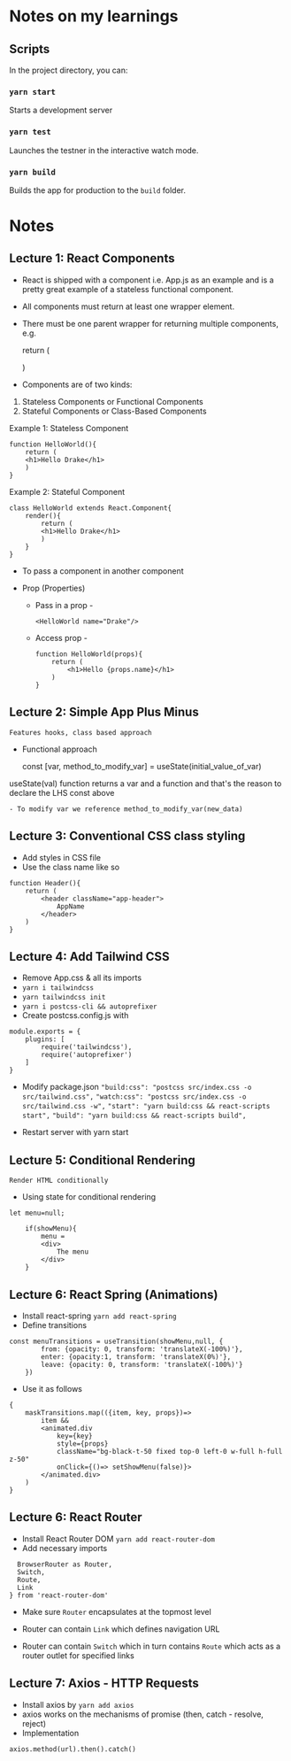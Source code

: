 # Notes on my learnings

##  Scripts

In the project directory, you can:

### `yarn start`

Starts a development server

### `yarn test`

Launches the testner in the interactive watch mode.

### `yarn build`

Builds the app for production to the `build` folder.

#   Notes

##  Lecture 1: React Components

- React is shipped with a component i.e. App.js as an example and is a pretty great example of a stateless functional component.

- All components must return at least one wrapper element.

- There must be one parent wrapper for returning multiple components, e.g.

    return (
        <div>
            <div></div>
            <div></div>
        </div>
    )

- Components are of two kinds:
1. Stateless Components or Functional Components
2. Stateful Components or Class-Based Components

Example 1: Stateless Component

    function HelloWorld(){
        return (
        <h1>Hello Drake</h1>
        )
    }

Example 2: Stateful Component

    class HelloWorld extends React.Component{
        render(){
            return (
            <h1>Hello Drake</h1>
            )
        }
    }

- To pass a component in another component

    <div>
      <HelloWorld/>
    </div>

- Prop (Properties)
 
    - Pass in a prop - 

        ```
        <HelloWorld name="Drake"/>
        ```

    - Access prop -

        ```
        function HelloWorld(props){
            return (
                <h1>Hello {props.name}</h1>
            )
        }
        ```

##  Lecture 2: Simple App Plus Minus 

`Features hooks, class based approach`

- Functional approach

    const [var, method_to_modify_var] = useState(initial_value_of_var)

useState(val) function returns a var and a function and that's the reason to declare the LHS const above

    - To modify var we reference method_to_modify_var(new_data)

##  Lecture 3: Conventional CSS class styling

- Add styles in CSS file
- Use the class name like so
```
function Header(){
    return (
        <header className="app-header">
            AppName
        </header>
    )
}
```
##  Lecture 4: Add Tailwind CSS

- Remove App.css & all its imports
- `yarn i tailwindcss`
- `yarn tailwindcss init`
- `yarn i postcss-cli && autoprefixer`
- Create postcss.config.js with
```
module.exports = {
    plugins: [
        require('tailwindcss'),
        require('autoprefixer')
    ]
}
```
- Modify package.json
`"build:css": "postcss src/index.css -o src/tailwind.css",`
`"watch:css": "postcss src/index.css -o src/tailwind.css -w",`
`"start": "yarn build:css && react-scripts start",`
`"build": "yarn build:css && react-scripts build",`

- Restart server with yarn start

##  Lecture 5: Conditional Rendering
`Render HTML conditionally`

- Using state for conditional rendering
```
let menu=null;

    if(showMenu){
        menu = 
        <div>
            The menu
        </div>
    }
```

##  Lecture 6: React Spring (Animations)

- Install react-spring
`yarn add react-spring`
- Define transitions
```
const menuTransitions = useTransition(showMenu,null, {
        from: {opacity: 0, transform: 'translateX(-100%)'},
        enter: {opacity:1, transform: 'translateX(0%)'},
        leave: {opacity: 0, transform: 'translateX(-100%)'}
    })
```
- Use it as follows
```
{
    maskTransitions.map(({item, key, props})=>
        item &&
        <animated.div
            key={key}
            style={props}
            className="bg-black-t-50 fixed top-0 left-0 w-full h-full z-50"
            onClick={()=> setShowMenu(false)}>
        </animated.div>
    )
}
```
##  Lecture 6: React Router

- Install React Router DOM
`yarn add react-router-dom`
- Add necessary imports
```import {
  BrowserRouter as Router,
  Switch,
  Route,
  Link
} from 'react-router-dom'
```
- Make sure `Router` encapsulates at the topmost level

- Router can contain `Link` which defines navigation URL

- Router can contain `Switch` which in turn contains `Route` which acts as a router outlet for specified links

## Lecture 7: Axios - HTTP Requests

- Install axios by
`yarn add axios`
- axios works on the mechanisms of promise (then, catch - resolve, reject)
- Implementation
```
axios.method(url).then().catch()
```